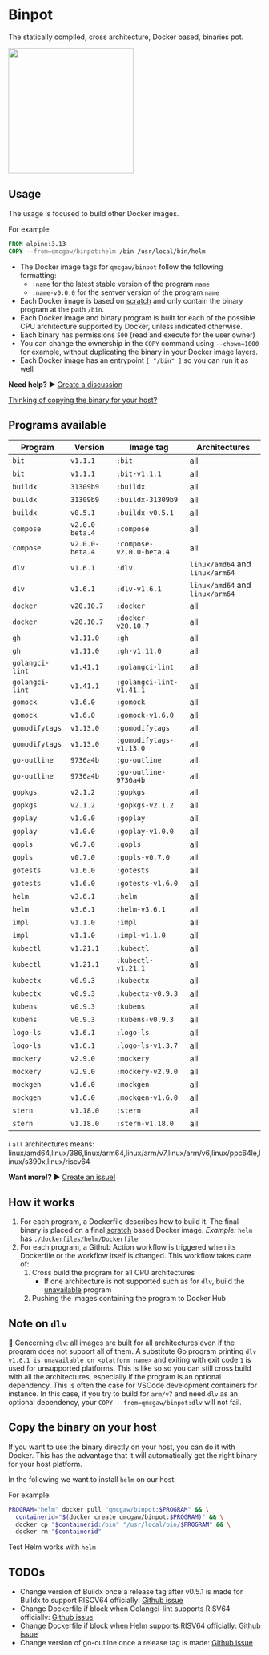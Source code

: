 # Binpot

The statically compiled, cross architecture, Docker based, binaries pot.

<img height="250" src="https://raw.githubusercontent.com/qdm12/binpot/main/binpot.svg?sanitize=true">

## Usage

The usage is focused to build other Docker images.

For example:

```Dockerfile
FROM alpine:3.13
COPY --from=qmcgaw/binpot:helm /bin /usr/local/bin/helm
```

- The Docker image tags for `qmcgaw/binpot` follow the following formatting:
  - `:name` for the latest stable version of the program `name`
  - `:name-v0.0.0` for the semver version of the program `name`
- Each Docker image is based on [scratch](https://hub.docker.com/_/scratch) and only contain the binary program at the path `/bin`.
- Each Docker image and binary program is built for each of the possible CPU architecture supported by Docker, unless indicated otherwise.
- Each binary has permissions `500` (read and execute for the user owner)
- You can change the ownership in the `COPY` command using `--chown=1000` for example, without duplicating the binary in your Docker image layers.
- Each Docker image has an entrypoint `[ "/bin" ]` so you can run it as well

**Need help?** ▶️ [Create a discussion](https://github.com/qdm12/binpot/discussions)

[Thinking of copying the binary for your host?](#Copy-the-binary-on-your-host)

## Programs available

| Program | Version | Image tag | Architectures |
| --- | --- | --- | --- |
| `bit` | `v1.1.1` | `:bit` | all |
| `bit` | `v1.1.1` | `:bit-v1.1.1` | all |
| `buildx` | `31309b9` | `:buildx` | all |
| `buildx` | `31309b9` | `:buildx-31309b9` | all |
| `buildx` | `v0.5.1` | `:buildx-v0.5.1` | all |
| `compose` | `v2.0.0-beta.4` | `:compose` | all |
| `compose` | `v2.0.0-beta.4` | `:compose-v2.0.0-beta.4` | all |
| `dlv` | `v1.6.1` | `:dlv` | `linux/amd64` and `linux/arm64` |
| `dlv` | `v1.6.1` | `:dlv-v1.6.1` | `linux/amd64` and `linux/arm64` |
| `docker` | `v20.10.7` | `:docker` | all |
| `docker` | `v20.10.7` | `:docker-v20.10.7` | all |
| `gh` | `v1.11.0` | `:gh` | all |
| `gh` | `v1.11.0` | `:gh-v1.11.0` | all |
| `golangci-lint` | `v1.41.1` | `:golangci-lint` | all |
| `golangci-lint` | `v1.41.1` | `:golangci-lint-v1.41.1` | all |
| `gomock` | `v1.6.0` | `:gomock` | all |
| `gomock` | `v1.6.0` | `:gomock-v1.6.0` | all |
| `gomodifytags` | `v1.13.0` | `:gomodifytags` | all |
| `gomodifytags` | `v1.13.0` | `:gomodifytags-v1.13.0` | all |
| `go-outline` | `9736a4b` | `:go-outline` | all |
| `go-outline` | `9736a4b` | `:go-outline-9736a4b` | all |
| `gopkgs` | `v2.1.2` | `:gopkgs` | all |
| `gopkgs` | `v2.1.2` | `:gopkgs-v2.1.2` | all |
| `goplay` | `v1.0.0` | `:goplay` | all |
| `goplay` | `v1.0.0` | `:goplay-v1.0.0` | all |
| `gopls` | `v0.7.0` | `:gopls` | all |
| `gopls` | `v0.7.0` | `:gopls-v0.7.0` | all |
| `gotests` | `v1.6.0` | `:gotests` | all |
| `gotests` | `v1.6.0` | `:gotests-v1.6.0` | all |
| `helm` | `v3.6.1` | `:helm` | all |
| `helm` | `v3.6.1` | `:helm-v3.6.1` | all |
| `impl` | `v1.1.0` | `:impl` | all |
| `impl` | `v1.1.0` | `:impl-v1.1.0` | all |
| `kubectl` | `v1.21.1` | `:kubectl` | all |
| `kubectl` | `v1.21.1` | `:kubectl-v1.21.1` | all |
| `kubectx` | `v0.9.3` | `:kubectx` | all |
| `kubectx` | `v0.9.3` | `:kubectx-v0.9.3` | all |
| `kubens` | `v0.9.3` | `:kubens` | all |
| `kubens` | `v0.9.3` | `:kubens-v0.9.3` | all |
| `logo-ls` | `v1.6.1` | `:logo-ls` | all |
| `logo-ls` | `v1.6.1` | `:logo-ls-v1.3.7` | all |
| `mockery` | `v2.9.0` | `:mockery` | all |
| `mockery` | `v2.9.0` | `:mockery-v2.9.0` | all |
| `mockgen` | `v1.6.0` | `:mockgen` | all |
| `mockgen` | `v1.6.0` | `:mockgen-v1.6.0` | all |
| `stern` | `v1.18.0` | `:stern` | all |
| `stern` | `v1.18.0` | `:stern-v1.18.0` | all |

ℹ️ `all` architectures means: linux/amd64,linux/386,linux/arm64,linux/arm/v7,linux/arm/v6,linux/ppc64le,linux/s390x,linux/riscv64

**Want more!?** ▶️ [Create an issue!](https://github.com/qdm12/binpot/issues)

## How it works

1. For each program, a Dockerfile describes how to build it. The final binary is placed on a final [scratch](https://hub.docker.com/_/scratch) based Docker image. *Example:* `helm` has [`./dockerfiles/helm/Dockerfile`](dockerfiles/helm/Dockerfile)
2. For each program, a Github Action workflow is triggered when its Dockerfile or the workflow itself is changed. This workflow takes care of:
    1. Cross build the program for all CPU architectures
        - If one architecture is not supported such as for `dlv`, build the [unavailable](unavailable) program
    2. Pushing the images containing the program to Docker Hub

## Note on `dlv`

💁 Concerning `dlv`: all images are built for all architectures even if the program does not support all of them.
A substitute Go program printing `dlv v1.6.1 is unavailable on <platform name>` and exiting with exit code `1` is used for unsupported platforms.
This is like so so you can still cross build with all the architectures, especially if the program is an optional dependency.
This is often the case for VSCode development containers for instance. In this case, if you try to build for `arm/v7` and need `dlv` as an optional dependency, your `COPY --from=qmcgaw/binpot:dlv` will not fail.

## Copy the binary on your host

If you want to use the binary directly on your host, you can do it with Docker.
This has the advantage that it will automatically get the right binary for your host platform.

In the following we want to install `helm` on our host.

For example:

```sh
PROGRAM="helm" docker pull "qmcgaw/binpot:$PROGRAM" && \
  containerid="$(docker create qmcgaw/binpot:$PROGRAM)" && \
  docker cp "$containerid:/bin" "/usr/local/bin/$PROGRAM" && \
  docker rm "$containerid"
```

Test Helm works with `helm`

## TODOs

- Change version of Buildx once a release tag after v0.5.1 is made for Buildx to support RISCV64 officially: [Github issue](https://github.com/docker/buildx/issues/643)
- Change Dockerfile if block when Golangci-lint supports RISV64 officially: [Github issue](https://github.com/golangci/golangci-lint/issues/2079)
- Change Dockerfile if block when Helm supports RISV64 officially: [Github issue](https://github.com/helm/helm/issues/9858)
- Change version of go-outline once a release tag is made: [Github issue](https://github.com/ramya-rao-a/go-outline/issues/15)
